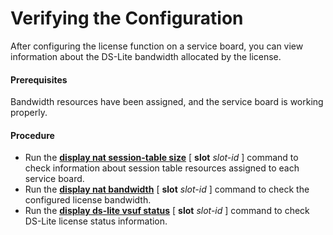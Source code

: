 Verifying the Configuration
===========================

After configuring the license function on a service board, you can view information about the DS-Lite bandwidth allocated by the license.

#### Prerequisites

Bandwidth resources have been assigned, and the service board is working properly.


#### Procedure

* Run the [**display nat session-table size**](cmdqueryname=display+nat+session-table+size) [ **slot** *slot-id* ] command to check information about session table resources assigned to each service board.
* Run the [**display nat bandwidth**](cmdqueryname=display+nat+bandwidth) [ **slot** *slot-id* ] command to check the configured license bandwidth.
* Run the [**display ds-lite vsuf status**](cmdqueryname=display+ds-lite+vsuf+status) [ **slot** *slot-id* ] command to check DS-Lite license status information.